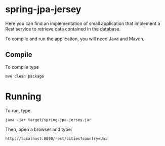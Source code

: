 # spring-jpa-jersey
Here you can find an implementation of small application that implement a Rest service
to retrieve data contained in the database.

To compile and run the application, you will need Java and Maven.

## Compile
To compile type

    mvn clean package


# Running
To run, type

	java -jar target/spring-jpa-jersey.jar

Then, open a browser and type:

    http://localhost:8090/rest/cities?country=Uni
    
